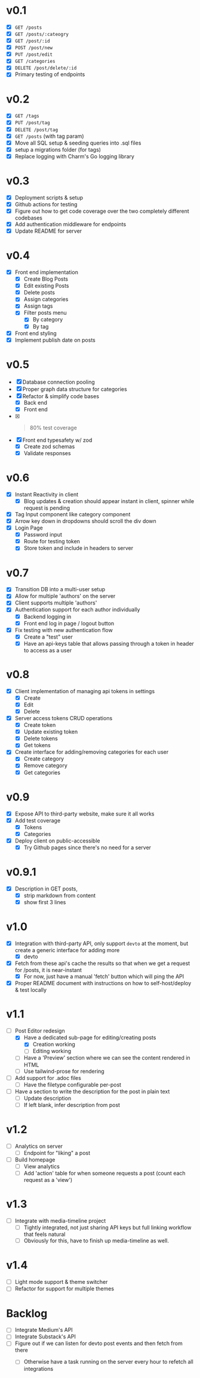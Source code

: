 # v0.1
- [x] `GET /posts`
- [x] `GET /posts/:cateogry`
- [x] `GET /post/:id`
- [x] `POST /post/new`
- [x] `PUT /post/edit`
- [x] `GET /categories`
- [x] `DELETE /post/delete/:id`
- [x] Primary testing of endpoints

# v0.2
- [x] `GET /tags`
- [x] `PUT /post/tag`
- [x] `DELETE /post/tag`
- [x] `GET /posts` (with tag param)
- [x] Move all SQL setup & seeding queries into .sql files
- [x] setup a migrations folder (for tags)
- [x] Replace logging with Charm's Go logging library

# v0.3
- [x] Deployment scripts & setup
- [x] Github actions for testing
- [x] Figure out how to get code coverage over the two completely different codebases
- [x] Add authentication middleware for endpoints
- [x] Update README for server

# v0.4
- [x] Front end implementation
    - [x] Create Blog Posts
    - [x] Edit existing Posts
    - [x] Delete posts
    - [x] Assign categories
    - [x] Assign tags
    - [x] Filter posts menu
        - [x] By category
        - [x] By tag
- [x] Front end styling
- [x] Implement publish date on posts

# v0.5
- [x] Database connection pooling
- [x] Proper graph data structure for categories
- [x] Refactor & simplify code bases
    - [x] Back end
    - [x] Front end
- [x] > 80% test coverage
- [x] Front end typesafety w/ zod
    - [x] Create zod schemas
    - [x] Validate responses

# v0.6
- [x] Instant Reactivity in client
    - [x] Blog updates & creation should appear instant in client, spinner while request is pending
- [x] Tag Input component like category component
- [x] Arrow key down in dropdowns should scroll the div down 
- [x] Login Page
    - [x] Password input
    - [x] Route for testing token
    - [x] Store token and include in headers to server

# v0.7
- [x] Transition DB into a multi-user setup
- [x] Allow for multiple 'authors' on the server
- [x] Client supports multiple 'authors'
- [x] Authentication support for each author individually
    - [x] Backend logging in
    - [x] Front end log in page / logout button
- [x] Fix testing with new authentication flow
    - [x] Create a "test" user
    - [x] Have an api-keys table that allows passing through a token in header to access as a user

# v0.8
- [x] Client implementation of managing api tokens in settings
    - [x] Create
    - [x] Edit
    - [x] Delete
- [x] Server access tokens CRUD operations
    - [x] Create token
    - [x] Update existing token
    - [x] Delete tokens
    - [x] Get tokens
- [x] Create interface for adding/removing categories for each user
    - [x] Create category
    - [x] Remove category
    - [x] Get categories

# v0.9
- [x] Expose API to third-party website, make sure it all works
- [x] Add test coverage
    - [x] Tokens
    - [x] Categories
- [x] Deploy client on public-accessible 
    - [x] Try Github pages since there's no need for a server

# v0.9.1
- [x] Description in GET posts,
    - [x] strip markdown from content
    - [x] show first 3 lines

# v1.0
- [x] Integration with third-party API, only support `devto` at the moment, but create a generic interface for adding more
    - [x] devto
- [x] Fetch from these api's cache the results so that when we get a request for /posts, it is near-instant
    - [x] For now, just have a manual 'fetch' button which will ping the API
- [x] Proper README document with instructions on how to self-host/deploy & test locally

# v1.1
- [ ] Post Editor redesign
    - [x] Have a dedicated sub-page for editing/creating posts
        - [x] Creation working
        - [ ] Editing working
    - [ ] Have a 'Preview' section where we can see the content rendered in HTML
    - [ ] Use tailwind-prose for rendering
- [ ] Add support for .adoc files
    - [ ] Have the filetype configurable per-post
- [ ] Have a section to write the description for the post in plain text
    - [ ] Update description
    - [ ] If left blank, infer description from post

# v1.2
- [ ] Analytics on server
    - [ ] Endpoint for "liking" a post
- [ ] Build homepage
    - [ ] View analytics
    - [ ] Add 'action' table for when someone requests a post (count each request as a 'view')

# v1.3
- [ ] Integrate with media-timeline project
    - [ ] Tightly integrated, not just sharing API keys but full linking workflow that feels natural
    - [ ] Obviously for this, have to finish up media-timeline as well.

# v1.4
- [ ] Light mode support & theme switcher
- [ ] Refactor for support for multiple themes

# Backlog
- [ ] Integrate Medium's API
- [ ] Integrate Substack's API
- [ ] Figure out if we can listen for devto post events and then fetch from there
    - [ ] Otherwise have a task running on the server every hour to refetch all integrations

